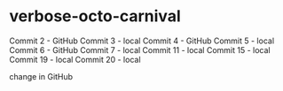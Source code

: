# verbose-octo-carnival
Commit 2 - GitHub
Commit 3 - local
Commit 4 - GitHub
Commit 5 - local
Commit 6 - GitHub
Commit 7 - local
Commit 11 - local
Commit 15 - local
Commit 19 - local
Commit 20 - local

change in GitHub
